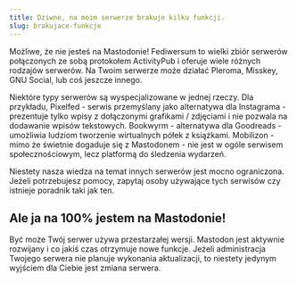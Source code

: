 ```yaml
---
title: Dziwne, na moim serwerze brakuje kilku funkcji.
slug: brakujace-funkcje
---
```


Możliwe, że nie jesteś na Mastodonie! Fediwersum to wielki zbiór serwerów połączonych ze sobą protokołem ActivityPub i oferuje wiele różnych rodzajów serwerów. Na Twoim serwerze może działać Pleroma, Misskey, GNU Social, lub coś jeszcze innego.

Niektóre typy serwerów są wyspecjalizowane w jednej rzeczy. Dla przykładu, Pixelfed - serwis przemyślany jako alternatywa dla Instagrama - prezentuje tylko wpisy z dołączonymi grafikami / zdjęciami i nie pozwala na dodawanie wpisów tekstowych. Bookwyrm - alternatywa dla Goodreads - umożliwia ludziom tworzenie wirtualnych półek z książkami. Mobilizon - mimo że świetnie dogaduje się z Mastodonem - nie jest w ogóle serwisem społecznościowym, lecz platformą do śledzenia wydarzeń.

Niestety nasza wiedza na temat innych serwerów jest mocno ograniczona. Jeżeli potrzebujesz pomocy, zapytaj osoby używające tych serwisów czy istnieje poradnik taki jak ten.

## Ale ja na 100% jestem na Mastodonie!

Być może Twój serwer używa przestarzałej wersji. Mastodon jest aktywnie rozwijany i co jakiś czas otrzymuje nowe funkcje. Jeżeli administracja Twojego serwera nie planuje wykonania aktualizacji, to niestety jedynym wyjściem dla Ciebie jest zmiana serwera.
